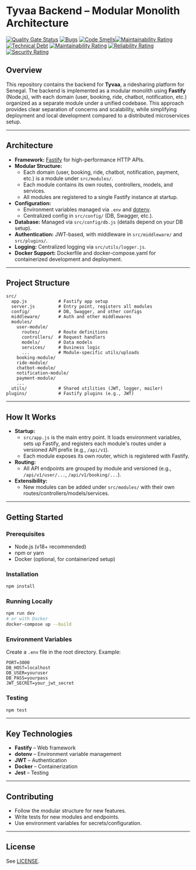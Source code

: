 # Tyvaa Backend – Modular Monolith Architecture

[![Quality Gate Status](https://sonarcloud.io/api/project_badges/measure?project=TyvaaServices_tyvaa-backend&metric=alert_status&token=20e96f50fb626ffe0d4642e94c92d998de83b4a8)](https://sonarcloud.io/summary/new_code?id=TyvaaServices_tyvaa-backend)
[![Bugs](https://sonarcloud.io/api/project_badges/measure?project=TyvaaServices_tyvaa-backend&metric=bugs&token=20e96f50fb626ffe0d4642e94c92d998de83b4a8)](https://sonarcloud.io/summary/new_code?id=TyvaaServices_tyvaa-backend)
[![Code Smells](https://sonarcloud.io/api/project_badges/measure?project=TyvaaServices_tyvaa-backend&metric=code_smells&token=20e96f50fb626ffe0d4642e94c92d998de83b4a8)](https://sonarcloud.io/summary/new_code?id=TyvaaServices_tyvaa-backend)[![Maintainability Rating](https://sonarcloud.io/api/project_badges/measure?project=TyvaaServices_tyvaa-backend&metric=sqale_rating&token=267c4b6405798133f0059b7d78abe552e9949afa)](https://sonarcloud.io/summary/new_code?id=TyvaaServices_tyvaa-backend)
[![Technical Debt](https://sonarcloud.io/api/project_badges/measure?project=TyvaaServices_tyvaa-backend&metric=sqale_index&token=267c4b6405798133f0059b7d78abe552e9949afa)](https://sonarcloud.io/summary/new_code?id=TyvaaServices_tyvaa-backend)
[![Maintainability Rating](https://sonarcloud.io/api/project_badges/measure?project=TyvaaServices_tyvaa-backend&metric=sqale_rating&token=20e96f50fb626ffe0d4642e94c92d998de83b4a8)](https://sonarcloud.io/summary/new_code?id=TyvaaServices_tyvaa-backend)
[![Reliability Rating](https://sonarcloud.io/api/project_badges/measure?project=TyvaaServices_tyvaa-backend&metric=reliability_rating&token=20e96f50fb626ffe0d4642e94c92d998de83b4a8)](https://sonarcloud.io/summary/new_code?id=TyvaaServices_tyvaa-backend)
[![Security Rating](https://sonarcloud.io/api/project_badges/measure?project=TyvaaServices_tyvaa-backend&metric=security_rating&token=20e96f50fb626ffe0d4642e94c92d998de83b4a8)](https://sonarcloud.io/summary/new_code?id=TyvaaServices_tyvaa-backend)
## Overview
This repository contains the backend for **Tyvaa**, a ridesharing platform for Senegal. The backend is implemented as a modular monolith using **Fastify** (Node.js), with each domain (user, booking, ride, chatbot, notification, etc.) organized as a separate module under a unified codebase. This approach provides clear separation of concerns and scalability, while simplifying deployment and local development compared to a distributed microservices setup.

---

## Architecture
- **Framework:** [Fastify](https://www.fastify.io/) for high-performance HTTP APIs.
- **Modular Structure:**
  - Each domain (user, booking, ride, chatbot, notification, payment, etc.) is a module under `src/modules/`.
  - Each module contains its own routes, controllers, models, and services.
  - All modules are registered to a single Fastify instance at startup.
- **Configuration:**
  - Environment variables managed via `.env` and [dotenv](https://www.npmjs.com/package/dotenv).
  - Centralized config in `src/config/` (DB, Swagger, etc.).
- **Database:** Managed via `src/config/db.js` (details depend on your DB setup).
- **Authentication:** JWT-based, with middleware in `src/middleware/` and `src/plugins/`.
- **Logging:** Centralized logging via `src/utils/logger.js`.
- **Docker Support:** Dockerfile and docker-compose.yaml for containerized development and deployment.

---

## Project Structure
```
src/
  app.js            # Fastify app setup
  server.js         # Entry point, registers all modules
  config/           # DB, Swagger, and other configs
  middleware/       # Auth and other middlewares
  modules/
    user-module/
      routes/       # Route definitions
      controllers/  # Request handlers
      models/       # Data models
      services/     # Business logic
      ...           # Module-specific utils/uploads
    booking-module/
    ride-module/
    chatbot-module/
    notification-module/
    payment-module/
    ...
  utils/            # Shared utilities (JWT, logger, mailer)
plugins/            # Fastify plugins (e.g., JWT)
```

---

## How It Works
- **Startup:**
  - `src/app.js` is the main entry point. It loads environment variables, sets up Fastify, and registers each module's routes under a versioned API prefix (e.g., `/api/v1`).
  - Each module exposes its own router, which is registered with Fastify.
- **Routing:**
  - All API endpoints are grouped by module and versioned (e.g., `/api/v1/user/...`, `/api/v1/booking/...`).
- **Extensibility:**
  - New modules can be added under `src/modules/` with their own routes/controllers/models/services.

---

## Getting Started
### Prerequisites
- Node.js (v18+ recommended)
- npm or yarn
- Docker (optional, for containerized setup)

### Installation
```bash
npm install
```

### Running Locally
```bash
npm run dev
# or with Docker
docker-compose up --build
```

### Environment Variables
Create a `.env` file in the root directory. Example:
```
PORT=3000
DB_HOST=localhost
DB_USER=youruser
DB_PASS=yourpass
JWT_SECRET=your_jwt_secret
```

### Testing
```bash
npm test
```

---

## Key Technologies
- **Fastify** – Web framework
- **dotenv** – Environment variable management
- **JWT** – Authentication
- **Docker** – Containerization
- **Jest** – Testing

---

## Contributing
- Follow the modular structure for new features.
- Write tests for new modules and endpoints.
- Use environment variables for secrets/configuration.

---

## License
See [LICENSE](./LICENSE).
